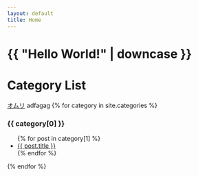 ```yaml
---
layout: default
title: Home
---
```


<h1>{{ "Hello World!" | downcase }}</h1>

<h1> Category List </h1>

[オムリ](https://youssefomri.github.io/r4nd/blog.html)
adfagag
{% for category in site.categories %}
<h3>{{ category[0] }}</h3>
<ul>
  {% for post in category[1] %}
  <li><a href="{{ post.url }}">{{ post.title }}</a></li>
  {% endfor %}
</ul>
{% endfor %}
  

